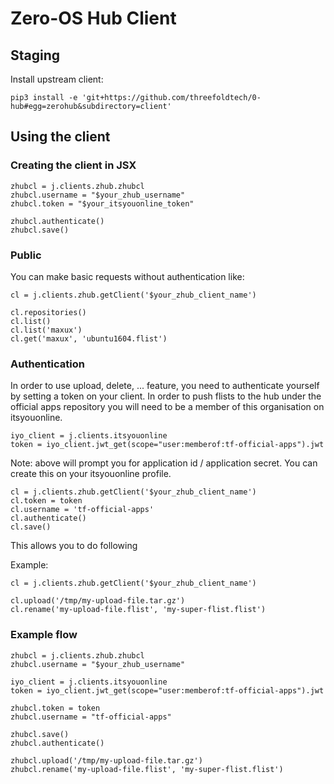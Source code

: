 # Zero-OS Hub Client

## Staging
Install upstream client:
```
pip3 install -e 'git+https://github.com/threefoldtech/0-hub#egg=zerohub&subdirectory=client'
```

## Using the client

### Creating the client in JSX

```
zhubcl = j.clients.zhub.zhubcl
zhubcl.username = "$your_zhub_username"
zhubcl.token = "$your_itsyouonline_token"

zhubcl.authenticate()
zhubcl.save()
```

### Public
You can make basic requests without authentication like:
```
cl = j.clients.zhub.getClient('$your_zhub_client_name')

cl.repositories()
cl.list()
cl.list('maxux')
cl.get('maxux', 'ubuntu1604.flist')
```

### Authentication
In order to use upload, delete, ... feature, you need to authenticate yourself by setting a token on your client. In order to push flists to the hub under the official apps repository you will need to be a member of this organisation on itsyouonline.

```
iyo_client = j.clients.itsyouonline
token = iyo_client.jwt_get(scope="user:memberof:tf-official-apps").jwt
```
Note: above will prompt you for application id / application secret. You can create this on your itsyouonline profile.
```
cl = j.clients.zhub.getClient('$your_zhub_client_name')
cl.token = token
cl.username = 'tf-official-apps'
cl.authenticate()
cl.save()
```

This allows you to do following

Example:
```
cl = j.clients.zhub.getClient('$your_zhub_client_name')

cl.upload('/tmp/my-upload-file.tar.gz')
cl.rename('my-upload-file.flist', 'my-super-flist.flist')
```

### Example flow

```
zhubcl = j.clients.zhub.zhubcl
zhubcl.username = "$your_zhub_username"

iyo_client = j.clients.itsyouonline
token = iyo_client.jwt_get(scope="user:memberof:tf-official-apps").jwt

zhubcl.token = token
zhubcl.username = "tf-official-apps"

zhubcl.save()
zhubcl.authenticate()

zhubcl.upload('/tmp/my-upload-file.tar.gz')
zhubcl.rename('my-upload-file.flist', 'my-super-flist.flist')
```
